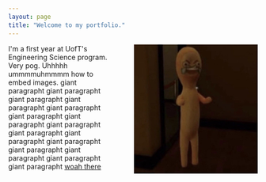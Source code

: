 ```yaml
---
layout: page
title: "Welcome to my portfolio."
---
```


<!-- randoms to do's:
- fix image layout on mobile
- fix hover on navbar
- change footer message
- favicon?
- maybe fix scrollbar issue

sections:
- home page (about me)
- projects
- blog
- resume link
-->

<img style="float: right; padding-left:50px" width="250" src="assets/image0.png">

I'm a first year at UofT's Engineering Science program. Very pog. Uhhhhh ummmmuhmmmm how to embed images. giant paragrapht giant paragrapht giant paragrapht giant paragrapht giant paragrapht giant paragrapht giant paragrapht giant paragrapht giant paragrapht giant paragrapht giant paragrapht giant paragrapht giant paragrapht giant paragrapht giant paragrapht [woah there](https://www.google.com "Google's Homepage")
